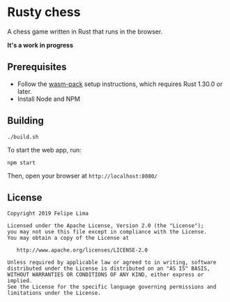 # Rusty chess

A chess game written in Rust that runs in the browser.

**It's a work in progress**

## Prerequisites

* Follow the [wasm-pack](https://github.com/rustwasm/wasm-pack) setup instructions, which requires Rust 1.30.0 or later.
* Install Node and NPM

## Building

```
./build.sh
```

To start the web app, run:

```
npm start
```

Then, open your browser at `http://localhost:8080/`

## License

```
Copyright 2019 Felipe Lima

Licensed under the Apache License, Version 2.0 (the "License");
you may not use this file except in compliance with the License.
You may obtain a copy of the License at

   http://www.apache.org/licenses/LICENSE-2.0

Unless required by applicable law or agreed to in writing, software
distributed under the License is distributed on an "AS IS" BASIS,
WITHOUT WARRANTIES OR CONDITIONS OF ANY KIND, either express or implied.
See the License for the specific language governing permissions and
limitations under the License.
```
